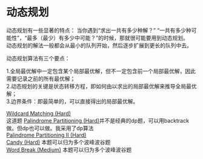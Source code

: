 # 动态规划

动态规划有一些显著的特点：
当你遇到“求出一共有多少种解？” “一共有多少种可能性”，“最多（最少）有多少中可能？”的时候，那就很可能要用到动态规划。<br>
动态规划的解法一般都会从最小的队列开始，然后逐步扩展到更长的队列中去。 <p>
动态规划算法有三个要点：<p>
1.全局最优解中一定包含某个局部最优解，但不一定包含前一个局部最优解，因此需要记录之前的所有最优解；<br>
2.动态规划的关键是状态转移方程，即如何由以求出的局部最优解来推导全局最优解；<br>
3.边界条件：即最简单的，可以直接得出的局部最优解。<br>

<a href="src/1-500/44">Wildcard Matching (Hard)</a><br>
这道题
<a href="src/1-500/131">Palindrome Partitioning (Hard)</a>并不是经典的dp题，可以用backtrack做。但dp也可以做。我采用了dp算法<br>
<a href="src/1-500/132">Palindrome Partitioning II (Hard)</a><br>
<a href="src/1-500/135">Candy (Hard)</a> 本题可以归为多个波峰波谷题<br>
<a href="src/1-500/139">Word Break (Medium)</a> 本题可以归为多个波峰波谷题<br>